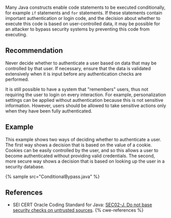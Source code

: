 Many Java constructs enable code statements to be executed conditionally, for example `if` statements and `for` statements. If these statements contain important authentication or login code, and the decision about whether to execute this code is based on user-controlled data, it may be possible for an attacker to bypass security systems by preventing this code from executing.


## Recommendation
Never decide whether to authenticate a user based on data that may be controlled by that user. If necessary, ensure that the data is validated extensively when it is input before any authentication checks are performed.

It is still possible to have a system that "remembers" users, thus not requiring the user to login on every interaction. For example, personalization settings can be applied without authentication because this is not sensitive information. However, users should be allowed to take sensitive actions only when they have been fully authenticated.


## Example
This example shows two ways of deciding whether to authenticate a user. The first way shows a decision that is based on the value of a cookie. Cookies can be easily controlled by the user, and so this allows a user to become authenticated without providing valid credentials. The second, more secure way shows a decision that is based on looking up the user in a security database.

{% sample src="ConditionalBypass.java" %}

## References
* SEI CERT Oracle Coding Standard for Java: [SEC02-J. Do not base security checks on untrusted sources](https://wiki.sei.cmu.edu/confluence/display/java/SEC02-J.+Do+not+base+security+checks+on+untrusted+sources).
{% cwe-references %}
